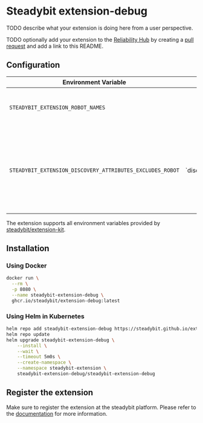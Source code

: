 # Steadybit extension-debug

TODO describe what your extension is doing here from a user perspective.

TODO optionally add your extension to the [Reliability Hub](https://hub.steadybit.com/) by creating
a [pull request](https://github.com/steadybit/reliability-hub-db) and add a link to this README.

## Configuration

| Environment Variable                                      | Helm value                           | Meaning                                                                                                               | Required | Default                 |
|-----------------------------------------------------------|--------------------------------------|-----------------------------------------------------------------------------------------------------------------------|----------|-------------------------|
| `STEADYBIT_EXTENSION_ROBOT_NAMES`                         |                                      | Comma-separated list of discoverable robots                                                                           | yes      | Bender,Terminator,R2-D2 |
| `STEADYBIT_EXTENSION_DISCOVERY_ATTRIBUTES_EXCLUDES_ROBOT` | `discovery.attributes.excludes.robot | List of Robot Attributes which will be excluded during discovery. Checked by key equality and supporting trailing "*" | no       |                         |

The extension supports all environment variables provided by [steadybit/extension-kit](https://github.com/steadybit/extension-kit#environment-variables).

## Installation

### Using Docker

```sh
docker run \
  --rm \
  -p 8080 \
  --name steadybit-extension-debug \
  ghcr.io/steadybit/extension-debug:latest
```

### Using Helm in Kubernetes

```sh
helm repo add steadybit-extension-debug https://steadybit.github.io/extension-debug
helm repo update
helm upgrade steadybit-extension-debug \
    --install \
    --wait \
    --timeout 5m0s \
    --create-namespace \
    --namespace steadybit-extension \
    steadybit-extension-debug/steadybit-extension-debug
```

## Register the extension

Make sure to register the extension at the steadybit platform. Please refer to
the [documentation](https://docs.steadybit.com/integrate-with-steadybit/extensions/extension-installation) for more information.
